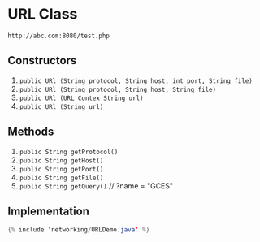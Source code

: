 # URL Class

```http://abc.com:8080/test.php```

## Constructors

1. ```public URl (String protocol, String host, int port, String file)```
2. ```public URl (String protocol, String host, String file)```
3. ```public URl (URL Contex String url)```
4. ```public URl (String url)```


## Methods

1. ```public String getProtocol()```
1. ```public String getHost()```
1. ```public String getPort()```
1. ```public String getFile()```
1. ```public String getQuery()``` // ?name = "GCES"



## Implementation
```java
{% include 'networking/URLDemo.java' %}
```
